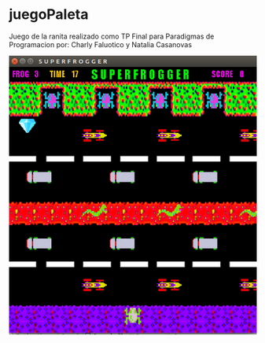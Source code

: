 # juegoPaleta
Juego de la ranita realizado como TP Final para Paradigmas de Programacion por:
Charly Faluotico y Natalia Casanovas

![Imagen del Juego](https://github.com/jpconver/IFTS-16-2019-SuperFrogger/blob/master/doc/superFrogger.png)

